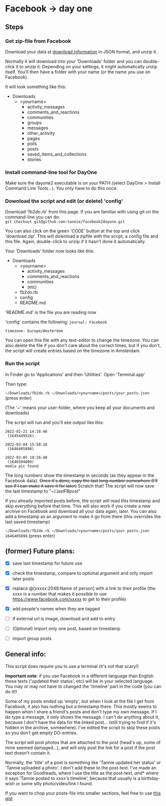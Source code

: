 # Facebook -> day one

## Steps

### Get zip-file from Facebook

Download your data  at [download information](https://www.facebook.com/dyi/?referrer=yfi_settings) in JSON format, and unzip it.  

Normally it will download into your 'Downloads' folder and you can double-click it to unzip it. Depending on your settings, it might automatically unzip itself. You'll then have a folder with your name (or the name you use on Facebook).   

It will look something like this:
* Downloads
	* \<yourname\>
		* activity_messages
		* comments_and_reactions
		* communities
		* groups
		* messages
		* other_activity
		* pages
		* polls
		* posts
		* saved_items_and_collections
		* stories  

### Install command-line tool for DayOne

Make sure the dayone2 executable is on your PATH (select DayOne > Install Command Line Tools...). You only have to do this once.

### Download the script and edit (or delete) 'config'

Download 'fb2do.rb' from this page. If you are familiar with using git on the command-line you can do:  
`git checkout git@github.com:tannie/facebook2dayone.git`

You can also click on the green 'CODE' button at the top and click 'download zip'. This will download a zipfile with the script, a config file and this file. Again, double-click to unzip if it hasn't done it automatically.

Your 'Downloads' folder now looks like this:
* Downloads
  - \<yourname\>
	* activity_messages
	* comments_and_reactions
	* communities
	* (etc)
  - fb2do.rb
  - config
  - README.md

'README.md' is the file you are reading now

'config' contains the following:
`journal: Facebook`

`timezone: Europe/Amsterdam`

You can open this file with any text-editor to change the timezone. You can also delete the file if you don't care about the correct times, but if you don't, the script will create entries based on the timezone in Amsterdam.

### Run the script

In Finder go to 'Applications' and then 'Utilities'. Open 'Terminal.app'

Then type:

`~/Downloads/fb2do.rb ~/Downloads/<yourname>/posts/your_posts.json` (press enter)

(The '~' means your user-folder, where you keep all your documents and downloads)

The script will run and you'll see output like this:

	2022-02-21 14:18:46
	 (1645449526)

	2022-03-04 15:58:18
	 (1646405898)

	2022-03-05 19:26:40
	 (1646504800)
	media pic found

The long numbers show the timestamp in seconds (as they appear in the Facebook data). 
~~Once it's done, copy the last long number somewhere (I'll see if I can make it save it for later)~~
Scratch that! The script will now save the last timestamp to "~/.lastFBpost"

If you already imported posts before, the script will read this timestamp and skip everything before that time. This will also work if you create a new archive on Facebook and download all your data again, later.
You can also add a timestamp as an argument to make it go from there (this overrides the last saved timestamp)

`~/Downloads/fb2do.rb ~/Downloads/<yourname>/posts/your_posts.json 1646405898` (press enter)


 ## (former) Future plans:

- [x] save last timestamp for future use
- [x] check the timestamp, compare to optional argument and only import later posts
- [x] replace @[xxxxx:2048:Name of person] with a link to their profile (the xxxx is a number that makes it possible to use https://www.facebook.com/xxxxx to get to their profile)
- [x] add people's names when they are tagged
- [ ] if external url is image, download and add to entry
- [ ] \(Optional\) import only one post, based on timestamp
- [ ] import group posts



## General info:

This script does require you to use a terminal (it's not that scary!)

**Important note**: if you use Facebook in a different language than English these texts ('updated their status', etc) will be in your selected language. You may or may not have to changed the 'timeline' part in the code (you can do it!)

Some of my posts ended up 'empty', but when I look at the file I get from Facebook, it also has nothing but a timestamp there. This mostly seems to happen when I share a friend's posts and don't type my own message. If I do type a message, it only shows the message. I can't do anything about it, because I don't have the data for the linked post... (still trying to find if it's hidden in the archive, somewhere). I've edited the script to skip these posts so you don't get empty DO-entries.

The script will post photos that are attached to the post (head's up, some of mine seemed damaged...), and will only post the link for a post if the post text doesn't contain it. 

Normally, the 'title' of a post is something like 'Tannie updated her status' or 'Tannie uploaded a photo'. I don't add these to the post-text.
I've made an exception for Goodreads, where I use the title as the post-text, *and** where it says 'Tannie posted to xxxx's timeline', because that usually is a birthday-wish or some silly photo/video/link I found.

If you want to chop your posts-file into smaller sections, feel free to use [this gist](https://gist.github.com/tannie/23872e8f265a7077c875162d5ae348a0)